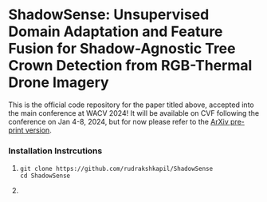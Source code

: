 # ShadowSense: Unsupervised Domain Adaptation and Feature Fusion for Shadow-Agnostic Tree Crown Detection from RGB-Thermal Drone Imagery
This is the official code repository for the paper titled above, accepted into the main conference at WACV 2024! It will be available on CVF following the conference on Jan 4-8, 2024, but for now please refer to the [ArXiv pre-print version](https://arxiv.org/abs/2310.16212). 




 ### Installation Instrcutions
1. ```
   git clone https://github.com/rudrakshkapil/ShadowSense
   cd ShadowSense
   ```

2. ```

   ```
